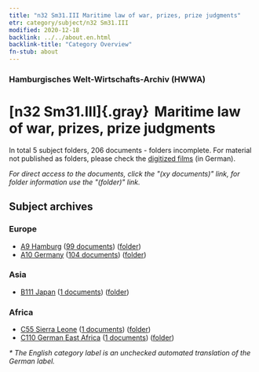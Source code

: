 ```yaml
---
title: "n32 Sm31.III Maritime law of war, prizes, prize judgments"
etr: category/subject/n32 Sm31.III
modified: 2020-12-18
backlink: ../../about.en.html
backlink-title: "Category Overview"
fn-stub: about
---
```


### Hamburgisches Welt-Wirtschafts-Archiv (HWWA)
# [n32 Sm31.III]{.gray}&#8201; Maritime law of war, prizes, prize judgments&#160; 





In total 5 subject folders, 206 documents - folders incomplete.
For material not published as folders, please check the [digitized films](/film/h1_sh) (in German).

_For direct access to the documents, click the "(xy documents)" link, for folder information use the "(folder)" link._

## Subject archives



### Europe

- [A9 Hamburg](../../../geo/about.en.html#A9) (<a href="https://dfg-viewer.de/show/?tx_dlf[id]=https://pm20.zbw.eu/mets/sh/1409xx/140905/1456xx/145608/public.mets.en.xml" target="_blank">99 documents</a>) ([folder](http://purl.org/pressemappe20/folder/sh/140905,145608))
- [A10 Germany](../../../geo/about.en.html#A10) (<a href="https://dfg-viewer.de/show/?tx_dlf[id]=https://pm20.zbw.eu/mets/sh/1261xx/126128/1456xx/145608/public.mets.en.xml" target="_blank">104 documents</a>) ([folder](http://purl.org/pressemappe20/folder/sh/126128,145608))

### Asia

- [B111 Japan](../../../geo/about.en.html#B111) (<a href="https://dfg-viewer.de/show/?tx_dlf[id]=https://pm20.zbw.eu/mets/sh/1412xx/141272/1456xx/145608/public.mets.en.xml" target="_blank">1 documents</a>) ([folder](http://purl.org/pressemappe20/folder/sh/141272,145608))

### Africa

- [C55 Sierra Leone](../../../geo/about.en.html#C55) (<a href="https://dfg-viewer.de/show/?tx_dlf[id]=https://pm20.zbw.eu/mets/sh/1414xx/141404/1456xx/145608/public.mets.en.xml" target="_blank">1 documents</a>) ([folder](http://purl.org/pressemappe20/folder/sh/141404,145608))
- [C110 German East Africa](../../../geo/about.en.html#C110) (<a href="https://dfg-viewer.de/show/?tx_dlf[id]=https://pm20.zbw.eu/mets/sh/1414xx/141471/1456xx/145608/public.mets.en.xml" target="_blank">1 documents</a>) ([folder](http://purl.org/pressemappe20/folder/sh/141471,145608))


_* The English category label is an unchecked automated translation of the German label._

